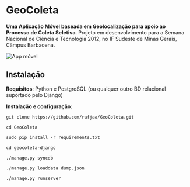 GeoColeta
=========

__Uma Aplicação Móvel baseada em Geolocalização para apoio ao Processo de Coleta Seletiva__. Projeto em desenvolvimento para a Semana Nacional de Ciência e Tecnologia 2012, no IF Sudeste de Minas Gerais, Câmpus Barbacena.


![App móvel](https://raw.github.com/rafjaa/GeoColeta/master/samples/tela.png)


Instalação
----------

__Requisitos__: Python e PostgreSQL (ou qualquer outro BD relacional suportado pelo Django)

__Instalação e configuração__:

`git clone https://github.com/rafjaa/GeoColeta.git`

`cd GeoColeta`

`sudo pip install -r requirements.txt`

`cd geocoleta-django`

`./manage.py syncdb`

`./manage.py loaddata dump.json`

`./manage.py runserver`
